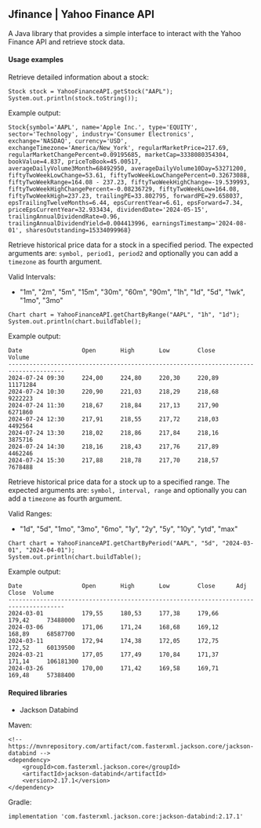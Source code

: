 ## Jfinance | Yahoo Finance API

A Java library that provides a simple interface to interact with the Yahoo Finance API and retrieve stock data.

#### Usage examples
Retrieve detailed information about a stock:
```
Stock stock = YahooFinanceAPI.getStock("AAPL");
System.out.println(stock.toString());
```
Example output:
```
Stock{symbol='AAPL', name='Apple Inc.', type='EQUITY', sector='Technology', industry='Consumer Electronics', exchange='NASDAQ', currency='USD', exchangeTimezone='America/New_York', regularMarketPrice=217.69, regularMarketChangePercent=0.09195685, marketCap=3338080354304, bookValue=4.837, priceToBook=45.00517, averageDailyVolume3Month=68492950, averageDailyVolume10Day=53271200, fiftyTwoWeekLowChange=53.61, fiftyTwoWeekLowChangePercent=0.32673088, fiftyTwoWeekRange=164.08 - 237.23, fiftyTwoWeekHighChange=-19.539993, fiftyTwoWeekHighChangePercent=-0.08236729, fiftyTwoWeekLow=164.08, fiftyTwoWeekHigh=237.23, trailingPE=33.802795, forwardPE=29.658037, epsTrailingTwelveMonths=6.44, epsCurrentYear=6.61, epsForward=7.34, priceEpsCurrentYear=32.933434, dividendDate='2024-05-15', trailingAnnualDividendRate=0.96, trailingAnnualDividendYield=0.004413996, earningsTimestamp='2024-08-01', sharesOutstanding=15334099968}
```
Retrieve historical price data for a stock in a specified period. The expected arguments are:
`symbol, period1, period2` and optionally you can add a `timezone` as fourth argument.

Valid Intervals:
- "1m", "2m", "5m", "15m", "30m", "60m", "90m", "1h", "1d", "5d", "1wk", "1mo", "3mo"

```
Chart chart = YahooFinanceAPI.getChartByRange("AAPL", "1h", "1d");
System.out.println(chart.buildTable();
```
Example output:
```
Date                 Open       High       Low        Close      Volume    
--------------------------------------------------------------------------------------
2024-07-24 09:30     224,00     224,80     220,30     220,89     11171284  
2024-07-24 10:30     220,90     221,03     218,29     218,68     9222223   
2024-07-24 11:30     218,67     218,84     217,13     217,90     6271860   
2024-07-24 12:30     217,91     218,55     217,72     218,03     4492564   
2024-07-24 13:30     218,02     218,86     217,84     218,16     3875716   
2024-07-24 14:30     218,16     218,43     217,76     217,89     4462246   
2024-07-24 15:30     217,88     218,78     217,70     218,57     7678488   
```

Retrieve historical price data for a stock up to a specified range. The expected arguments are:
`symbol, interval, range` and optionally you can add a `timezone` as fourth argument.

Valid Ranges:
- "1d", "5d", "1mo", "3mo", "6mo", "1y", "2y", "5y", "10y", "ytd", "max"

```
Chart chart = YahooFinanceAPI.getChartByPeriod("AAPL", "5d", "2024-03-01", "2024-04-01");
System.out.println(chart.buildTable();
```
Example output:
```
Date                 Open       High       Low        Close      Adj Close  Volume    
--------------------------------------------------------------------------------------
2024-03-01           179,55     180,53     177,38     179,66     179,42     73488000  
2024-03-06           171,06     171,24     168,68     169,12     168,89     68587700  
2024-03-11           172,94     174,38     172,05     172,75     172,52     60139500  
2024-03-21           177,05     177,49     170,84     171,37     171,14     106181300 
2024-03-26           170,00     171,42     169,58     169,71     169,48     57388400  
```

#### Required libraries
- Jackson Databind

Maven:
```
<!-- https://mvnrepository.com/artifact/com.fasterxml.jackson.core/jackson-databind -->
<dependency>
    <groupId>com.fasterxml.jackson.core</groupId>
    <artifactId>jackson-databind</artifactId>
    <version>2.17.1</version>
</dependency>
```
Gradle:
```
implementation 'com.fasterxml.jackson.core:jackson-databind:2.17.1'
```